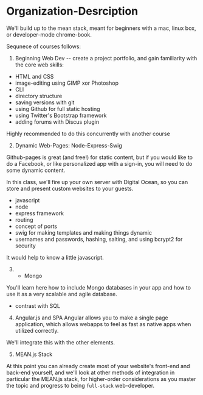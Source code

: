 # Organization-Desrciption

We'll build up to the mean stack, meant for beginners with a mac, linux box, or developer-mode chrome-book.

Sequnece of courses follows:

1) Beginning Web Dev -- create a project portfolio, and gain familiarity with the core web skills:
* HTML and CSS
* image-editing using GIMP xor Photoshop
* CLI
* directory structure
* saving versions with git
* using Github for full static hosting
* using Twitter's Bootstrap framework
* adding forums with Discus plugin

Highly recommended to do this concurrently with another course

2) Dynamic Web-Pages: Node-Express-Swig

Github-pages is great (and free!) for static content, but if you would like to do a Facebook, or like personalized app with a sign-in,
you will need to do some dynamic content.

In this class, we'll fire up your own server with Digital Ocean, so you can store and present custom websites to your guests.

* javascript
* node
* express framework
* routing
* concept of ports 
* swig for making templates and making things dynamic
* usernames and passwords, hashing, salting, and using bcrypt2 for security

It would help to know a little javascript.

3) + Mongo

You'll learn here how to include Mongo databases in your app and how to use it as a very scalable and agile database.

* contrast with SQL

4) Angular.js and SPA
Angular allows you to make a single page application, which allows webapps to feel as fast as native apps when utilized
correctly.

We'll integrate this with the other elements.

5) MEAN.js Stack

At this point you can already create most of your website's front-end and back-end yourself, and we'll look at other
methods of integration in particular the MEAN.js stack, for higher-order considerations as you master the topic and progress
to being `full-stack` web-developer.

